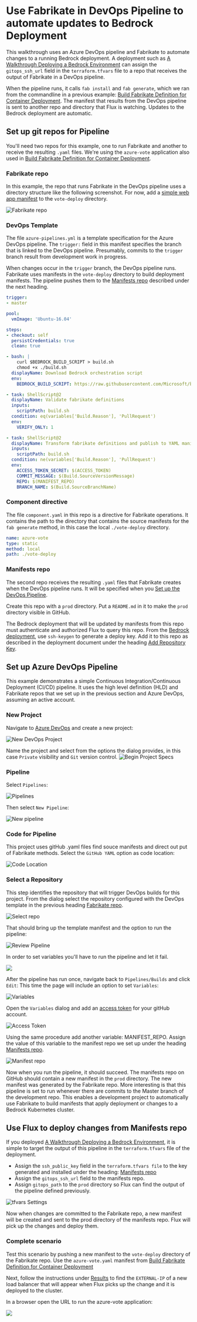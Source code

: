 # Use Fabrikate in DevOps Pipeline to automate updates to Bedrock Deployment

This walkthrough uses an Azure DevOps pipeline and Fabrikate to automate changes to a running Bedrock deployment. A deployment such as [A Walkthrough Deploying a Bedrock Environment](../azure-simple/readme) can assign the `gitops_ssh_url` field in the `terraform.tfvars` file to a repo that receives the output of Fabrikate in a DevOps pipeline.  

When the pipeline runs, it calls `fab install` and `fab generate`, which we ran from the commandline in a previous example: [Build Fabrikate Definition for Container Deployment](../fabrikate/readme).  The manifest that results from the DevOps pipeline is sent to another repo and directory that Flux is watching.  Updates to the Bedrock deployment are automatic.

## Set up git repos for Pipeline

You'll need two repos for this example, one to run Fabrikate and another to receive the resulting `.yaml` files.  We're using the `azure-vote` application also used in [Build Fabrikate Definition for Container Deployment](../fabrikate/readme).  

### Fabrikate repo
In this example, the repo that runs Fabrikate in the DevOps pipeline uses a directory structure like the following screenshot.  For now, add a [simple web app manifest](../azure-simple/readme#deploy-an-update-using-kubernetes-manifest) to the `vote-deploy` directory.

![Fabrikate repo](./images/fabrikate-repo.png)

### DevOps Template
The file `azure-pipelines.yml` is a template specification for the Azure DevOps pipeline.  The `trigger:` field in this manifest specifies the branch that is linked to the DevOps pipeline.  Presumably, commits to the `trigger` branch result from development work in progress.  

When changes occur in the `trigger` branch, the DevOps pipeline runs. Fabrikate uses manifests in the `vote-deploy` directory to build deployment manifests.  The pipeline pushes them to the [Manifests repo](#manifests-repo) described under the next heading.

```yaml
trigger:
- master

pool:
  vmImage: 'Ubuntu-16.04'

steps:
- checkout: self
  persistCredentials: true
  clean: true

- bash: |
    curl $BEDROCK_BUILD_SCRIPT > build.sh
    chmod +x ./build.sh
  displayName: Download Bedrock orchestration script
  env:
    BEDROCK_BUILD_SCRIPT: https://raw.githubusercontent.com/Microsoft/bedrock/master/gitops/azure-devops/build.sh

- task: ShellScript@2
  displayName: Validate fabrikate definitions
  inputs:
    scriptPath: build.sh
  condition: eq(variables['Build.Reason'], 'PullRequest')
  env:
    VERIFY_ONLY: 1

- task: ShellScript@2
  displayName: Transform fabrikate definitions and publish to YAML manifests to repo
  inputs:
    scriptPath: build.sh
  condition: ne(variables['Build.Reason'], 'PullRequest')
  env:
    ACCESS_TOKEN_SECRET: $(ACCESS_TOKEN)
    COMMIT_MESSAGE: $(Build.SourceVersionMessage)
    REPO: $(MANIFEST_REPO)
    BRANCH_NAME: $(Build.SourceBranchName)
```

### Component directive

The file `component.yaml` in this repo is a directive for Fabrikate operations.  It contains the path to the directory that contains the source manifests for the `fab generate` method, in this case the local `./vote-deploy` directory.

```yaml
name: azure-vote
type: static
method: local
path: ./vote-deploy
```

### Manifests repo
The second repo receives the resulting `.yaml` files that Fabrikate creates when the DevOps pipeline runs. It will be specified when you [Set up the DevOps Pipeline](#set-up-devops-pipeline).

Create this repo with a `prod` directory.  Put a `README.md` in it to make the `prod` directory visible in GitHub.

The Bedrock deployment that will be updated by manifests from this repo must authenticate and authorized Flux to query this repo.  From the [Bedrock deployment](../azure-simple/readme#create-an-rsa-key-pair-for-a-deploy-key-for-the-flux-repository), use `ssh-keygen` to generate a deploy key.  Add it to this repo as described in the deployment document under the heading [Add Repository Key](../azure-simple/readme#add-repository-key).  

## Set up Azure DevOps Pipeline

This example demonstrates a simple Continuous Integration/Continuous Deployment (CI/CD) pipeline.  It uses the high level definition (HLD) and Fabrikate repos that we set up in the previous section and Azure DevOps, assuming an active account. 

### New Project
Navigate to [Azure DevOps](https://dev.azure.com) and create a new project:

![New DevOps Project](./images/new-devops-project.png)

Name the project and select from the options the dialog provides, in this case `Private` visibility and `Git` version control.
![Begin Project Specs](./images/create-dialog.png)

### Pipeline
Select `Pipelines`:

![Pipelines](./images/select-pipelines.png)

Then select `New Pipeline`:

![New pipeline](./images/new-pipeline.png)


### Code for Pipeline

This project uses gitHub .yaml files find souce manifests and direct out put of Fabrikate methods.  Select the `GitHub YAML` option as code location:

![Code Location](./images/code-location.png)

### Select a Repository

This step identifies the repository that will trigger DevOps builds for this project.  From the dialog select the repository configured with the DevOps template in the previous heading [Fabrikate repo](#fabrikate-repo).

![Select repo](./images/select-repo.png)

That should bring up the template manifest and the option to run the pipeline:

![Review Pipeline](./images/review-pipeline.png)

In order to set variables you'll have to run the pipeline and let it fail.  

![](images/edit-pipeline.png)

After the pipeline has run once, navigate back to `Pipelines/Builds` and click `Edit`:
This time the page will include an option to set `Variables`:

![Variables](./images/variables.png)

Open the `Variables` dialog and add an [access token](https://help.github.com/en/articles/creating-a-personal-access-token-for-the-command-line) for your gitHub account.

![Access Token](./images/access-token.png)

Using the same procedure add another variable: MANIFEST_REPO.  Assign the value of this variable to the manifest repo we set up under the heading [Manifests repo](#manifest-repo).

![Manifest repo](./images/manifest-repo.png)

Now when you run the pipeline, it should succeed.  The manifests repo on GitHub should contain a new manifest in the `prod` directory.  The new manifest was generated by the Fabrikate repo.  More interesting is that this pipeline is set to run whenever there are commits to the Master branch of the development repo.  This enables a development project to automatically use Fabrikate to build manifests that apply deployment or changes to a Bedrock Kubernetes cluster. 

## Use Flux to deploy changes from Manifests repo

If you deployed [A Walkthrough Deploying a Bedrock Environment](../azure-simple/readme), it is simple to target the output of this pipeline in the `terraform.tfvars` file of the deployment.  

* Assign the `ssh_public_key` field in the `terraform.tfvars file` to the key generated and installed under the heading: [Manifests repo](#manifests-repo)
* Assign the `gitops_ssh_url` field to the manifests repo.  
* Assign `gitops_path` to the `prod` directory so Flux can find the output of the pipeline defined previously.  

![tfvars Settings](./images/tfvars-settings.png)

Now when changes are committed to the Fabrikate repo, a new manifest will be created and sent to the prod directory of the manifests repo.  Flux will pick up the changes and deploy them. 

### Complete scenario

Test this scenario by pushing a new manifest to the `vote-deploy` directory of the Fabrikate repo.  Use the `azure-vote.yaml` manifest from [Build Fabrikate Definition for Container Deployment](../fabrikate/readme.)

Next, follow the instructions under [Results](../fabrikate/readme#results) to find the `EXTERNAL-IP` of a new load balancer that will appear when Flux picks up the change and it is deployed to the cluster.  

In a browser open the URL to run the azure-vote application:

![](./images/running-vote-app.png)

